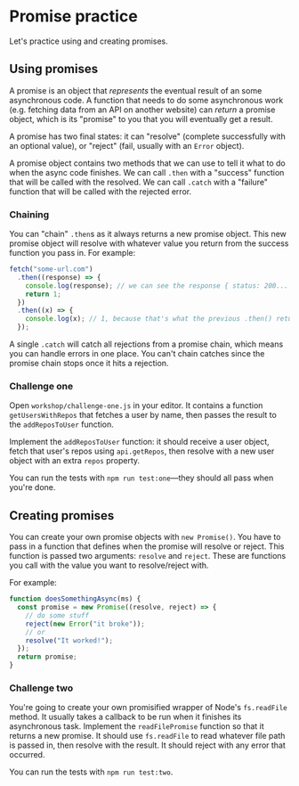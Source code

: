 # Promise practice

Let's practice using and creating promises.

## Using promises

A promise is an object that _represents_ the eventual result of an some asynchronous code. A function that needs to do some asynchronous work (e.g. fetching data from an API on another website) can _return_ a promise object, which is its "promise" to you that you will eventually get a result.

A promise has two final states: it can "resolve" (complete successfully with an optional value), or "reject" (fail, usually with an `Error` object).

A promise object contains two methods that we can use to tell it what to do when the async code finishes. We can call `.then` with a "success" function that will be called with the resolved. We can call `.catch` with a "failure" function that will be called with the rejected error.

### Chaining

You can "chain" `.then`s as it always returns a new promise object. This new promise object will resolve with whatever value you return from the success function you pass in. For example:

```js
fetch("some-url.com")
  .then((response) => {
    console.log(response); // we can see the response { status: 200... }
    return 1;
  })
  .then((x) => {
    console.log(x); // 1, because that's what the previous .then() returned
  });
```

A single `.catch` will catch all rejections from a promise chain, which means you can handle errors in one place. You can't chain catches since the promise chain stops once it hits a rejection.

### Challenge one

Open `workshop/challenge-one.js` in your editor. It contains a function `getUsersWithRepos` that fetches a user by name, then passes the result to the `addReposToUser` function.

Implement the `addReposToUser` function: it should receive a user object, fetch that user's repos using `api.getRepos`, then resolve with a new user object with an extra `repos` property.

You can run the tests with `npm run test:one`—they should all pass when you're done.

## Creating promises

You can create your own promise objects with `new Promise()`. You have to pass in a function that defines when the promise will resolve or reject. This function is passed two arguments: `resolve` and `reject`. These are functions you call with the value you want to resolve/reject with.

For example:

```js
function doesSomethingAsync(ms) {
  const promise = new Promise((resolve, reject) => {
    // do some stuff
    reject(new Error("it broke"));
    // or
    resolve("It worked!");
  });
  return promise;
}
```

### Challenge two

You're going to create your own promisified wrapper of Node's `fs.readFile` method. It usually takes a callback to be run when it finishes its asynchronous task. Implement the `readFilePromise` function so that it returns a new promise. It should use `fs.readFile` to read whatever file path is passed in, then resolve with the result. It should reject with any error that occurred.

You can run the tests with `npm run test:two`.
